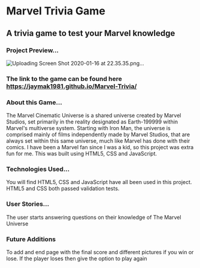 # Marvel Trivia Game

## A trivia game to test your Marvel knowledge


### Project Preview...
![Uploading Screen Shot 2020-01-16 at 22.35.35.png…]()

### The link to the game can be found here  https://jaymak1981.github.io/Marvel-Trivia/ 

### About this Game...
The Marvel Cinematic Universe is a shared universe created by Marvel Studios, set primarily in the reality designated as Earth-199999 within Marvel's multiverse system. Starting with Iron Man, the universe is comprised mainly of films independently made by Marvel Studios, that are always set within this same universe, much like Marvel has done with their comics.
I have been a Marvel fan since I was a kid, so this project was extra fun for me. 
This was built using HTML5, CSS and JavaScript. 

### Technologies Used...
You will find HTML5, CSS and JavaScript have all been used in this project. HTML5 and CSS both passed validation tests.

### User Stories...
The user starts answering questions on their knowledge of The Marvel Universe

### Future Additions
To add and end page with the final score and different pictures if you win or lose.
If the player loses then give the option to play again